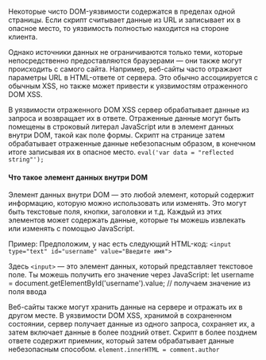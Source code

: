 Некоторые чисто DOM-уязвимости содержатся в пределах одной страницы. Если скрипт считывает данные из URL и записывает их в опасное место, то уязвимость полностью находится на стороне клиента.

Однако источники данных не ограничиваются только теми, которые непосредственно предоставляются браузерами — они также могут происходить с самого сайта. Например, веб-сайты часто отражают параметры URL в HTML-ответе от сервера. Это обычно ассоциируется с обычным XSS, но также может привести к уязвимостям отраженного DOM XSS.

В уязвимости отраженного DOM XSS сервер обрабатывает данные из запроса и возвращает их в ответе. Отраженные данные могут быть помещены в строковый литерал JavaScript или в элемент данных внутри DOM, такой как поле формы. Скрипт на странице затем обрабатывает отраженные данные небезопасным образом, в конечном итоге записывая их в опасное место.
`eval('var data = "reflected string"');`
#### Что такое элемент данных внутри DOM
Элемент данных внутри DOM — это любой элемент, который содержит информацию, которую можно использовать или изменять. Это могут быть текстовые поля, кнопки, заголовки и т.д. Каждый из этих элементов может содержать данные, которые ты можешь извлекать или изменять с помощью JavaScript.

Пример:
Предположим, у нас есть следующий HTML-код:
`<input type="text" id="username" value="Введите имя">`


Здесь `<input>` — это элемент данных, который представляет текстовое поле. Ты можешь получить его значение через JavaScript:
let username = document.getElementById('username').value; // получаем значение из поля ввода



Веб-сайты также могут хранить данные на сервере и отражать их в другом месте. В уязвимости DOM XSS, хранимой в сохраненном состоянии, сервер получает данные из одного запроса, сохраняет их, а затем включает данные в более поздний ответ. Скрипт в более позднем ответе содержит приемник, который затем обрабатывает данные небезопасным способом.
`element.innerHTML = comment.author`
